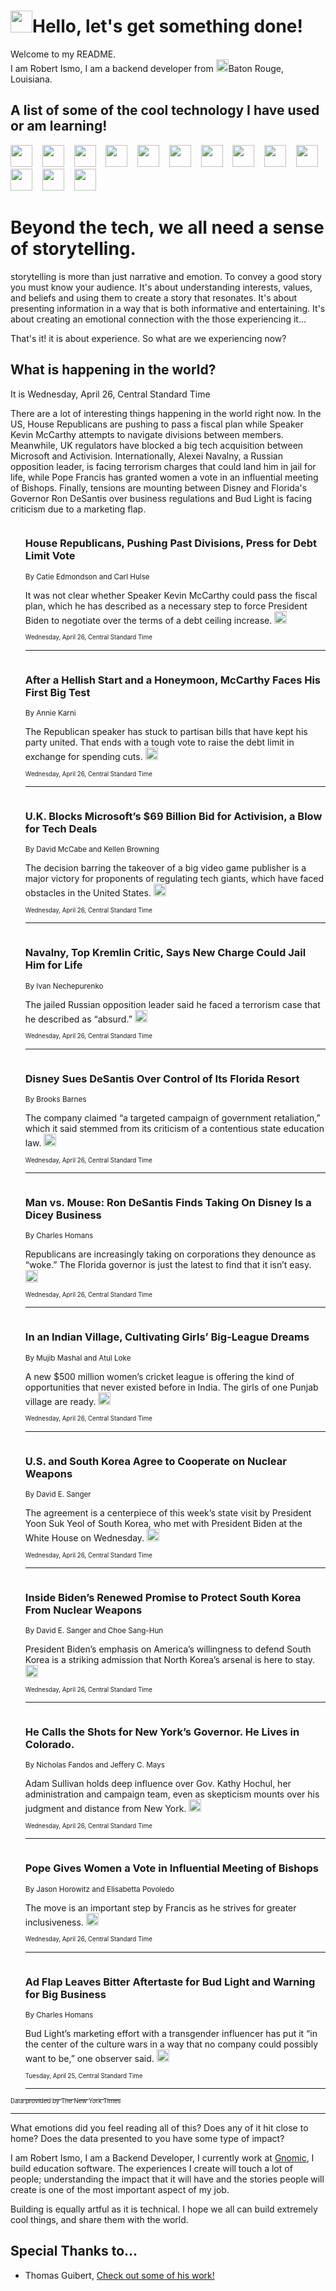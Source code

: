 <h1><img src="https://emojis.slackmojis.com/emojis/images/1643514375/3493/hot-coffee.gif?1643514375" width="35"/>Hello, let's get something done!</h1>

<p>Welcome to my README.<br/>
I am Robert Ismo, I am a backend developer from <img src="https://emojis.slackmojis.com/emojis/images/1638395689/50435/moulin_rouge.png?1638395689" width="20"/>Baton Rouge, Louisiana.</p>
<h2>A list of some of the cool technology I have used or am learning!</h2>
<p>
<img src="https://emojis.slackmojis.com/emojis/images/1643516091/21142/meow_bongotap.gif?1643516091" width="35" alt="">
<img src="https://img.shields.io/badge/Favorite%20Frontend%20Framework-SvelteKit-f83903" alt="">
<img src="https://img.shields.io/badge/Second%20Favorite-Vue-40b581" alt="">
<img src="https://img.shields.io/badge/Most%20Used%20Runtime-Nodejs-78b061" alt="">
<img src="https://emojis.slackmojis.com/emojis/images/1643517416/34482/fire.gif?1643517416" width="35" alt="">
<img src="https://img.shields.io/badge/Javascript%20But%20Better-Typescript-0078ca" alt="">
<img src="https://img.shields.io/badge/Favorite%20Language-Elixir-3e244d" alt="">
<img src="https://img.shields.io/badge/Containerize%20Everything-Docker-6ac9ef" alt="">
<img src="https://emojis.slackmojis.com/emojis/images/1643514596/5999/meow_party.gif?1643514596" width="35" alt="">
<img src="https://img.shields.io/badge/API%20Love%20Language-Graphql-de32a5" alt="">
<img src="https://img.shields.io/badge/Our%20Favorite%20Version%20Controller-Git-e94f33" alt="">
<img src="https://img.shields.io/badge/Favorite%20Database-Redis-d42d1d" alt="">
<img src="https://emojis.slackmojis.com/emojis/images/1643514559/5584/deployparrot.gif?1643514559" width="35" alt="">
<img src="https://img.shields.io/badge/Container%20Interstate-RabbitMQ-f66200" alt="">
<img src="https://img.shields.io/badge/Gotta%20Learn-Kubernetes-316adf" alt="">
<img src="https://img.shields.io/badge/Really%20Mature%20Now-WASM-654fef" alt="">
<img src="https://emojis.slackmojis.com/emojis/images/1666642497/61942/dance_vibe.gif?1666642497" width="35" alt="">
<img src="https://img.shields.io/badge/For%20My%20M1-ARM64-657d96" alt="">
<img src="https://img.shields.io/badge/Loving%20This%20So%20Much-TailwindCSS-17bcb5" alt="">
<img src="https://img.shields.io/badge/Cool%20Build%20Tool-Vite-f9cb24" alt="">
<img src="https://emojis.slackmojis.com/emojis/images/1669231376/62819/working-on-it.gif?1669231376" width="35" alt="">
<img src="https://img.shields.io/badge/Fun%20and%20Easy%20Database-MongoDB-5f8c49" alt="">
<img src="https://img.shields.io/badge/JS%20Life%20Support-NPM-c73737" alt="">
<img src="https://img.shields.io/badge/I%20Liked%20It-DynamoDB-0073b9" alt="">
<img src="https://emojis.slackmojis.com/emojis/images/1643514045/46/question.gif?1643514045" width="35" alt="">
<img src="https://img.shields.io/badge/cool-React-60d6f9" alt="">
<img src="https://img.shields.io/badge/Future%20Big%20Project-Lambda-f37e00" alt="">
<img src="https://img.shields.io/badge/NPM%20But%20Better-PNPM-f1aa07" alt="">
<img src="https://emojis.slackmojis.com/emojis/images/1643514943/9662/fbwow.gif?1643514943" width="35" alt="">
<img src="https://img.shields.io/badge/First%20Language-C-662079" alt="">
<img src="https://img.shields.io/badge/Where%20I%20Deploy%20Frontend-Vercel-000000" alt="">
<img src="https://img.shields.io/badge/Who%20Does%20not%20Want%20an%20App-Swift-f9492a" alt="">
<img src="https://emojis.slackmojis.com/emojis/images/1643514058/151/javascript.png?1643514058" width="35" alt="">
<img src="https://img.shields.io/badge/cool-Python-fbd542" alt="">
<img src="https://img.shields.io/badge/Favorite%20Something-Stripe-656cdc" alt="">
<img src="https://img.shields.io/badge/Of%20Course-HTML5-ed6327" alt="">
<img src="https://emojis.slackmojis.com/emojis/images/1660415405/60731/bomb.gif?1660415405" width="35" alt="">
<img src="https://img.shields.io/badge/hate-CSS-2964ec" alt="">
<img src="https://img.shields.io/badge/Learning-CircleCI-141215" alt="">
<img src="https://img.shields.io/badge/Learning-Rust-fbbb3b" alt="">
<img src="https://emojis.slackmojis.com/emojis/images/1660415397/60712/writing-hand.gif?1660415397" width="35" alt="">
<img src="https://img.shields.io/badge/Dev%20Browser%20of%20Choice-Firefox-cc4e26" alt="">
<img src="https://img.shields.io/badge/Recoverying%20From%20Windows-UNIX-1781e3" alt="">
<img src="https://img.shields.io/badge/LOVE-LogSeq-90c1c2" alt="">
<img src="https://emojis.slackmojis.com/emojis/images/1643514066/223/kirby.gif?1643514066" width="35" alt="">
<img src="https://img.shields.io/badge/Daily%20Driver-MacOS-e6e6e8" alt="">
<img src="https://img.shields.io/badge/Git%20Server-Github-000000" alt="">
<img src="https://img.shields.io/badge/enjoyable-EC2-f17428" alt="">
<img src="https://emojis.slackmojis.com/emojis/images/1643514239/2069/excited.gif?1643514239" width="35" alt="">
</p>
<h1>Beyond the tech, we all need a sense of storytelling.</h1>
<p>storytelling is more than just narrative and emotion. To convey a good story you must know your audience. It's about understanding interests, values, and beliefs and using them to create a story that resonates. It's about presenting information in a way that is both informative and entertaining. It's about creating an emotional connection with the those experiencing it...</p>
<p>That's it! it is about experience. So what are we experiencing now?</p>
<h2>What is happening in the world?</h2>
<p>It is Wednesday, April 26, Central Standard Time</p>
<p>
There are a lot of interesting things happening in the world right now. In the US, House Republicans are pushing to pass a fiscal plan while Speaker Kevin McCarthy attempts to navigate divisions between members. Meanwhile, UK regulators have blocked a big tech acquisition between Microsoft and Activision. Internationally, Alexei Navalny, a Russian opposition leader, is facing terrorism charges that could land him in jail for life, while Pope Francis has granted women a vote in an influential meeting of Bishops. Finally, tensions are mounting between Disney and Florida&#39;s Governor Ron DeSantis over business regulations and Bud Light is facing criticism due to a marketing flap.</p>
<ol>
<img src="https://img.shields.io/badge/-us-blue" alt="">
<h3>House Republicans, Pushing Past Divisions, Press for Debt Limit Vote</h3>
<sub>By Catie Edmondson and Carl Hulse</sub>
<p>It was not clear whether Speaker Kevin McCarthy could pass the fiscal plan, which he has described as a necessary step to force President Biden to negotiate over the terms of a debt ceiling increase.  <a href="https://nyti.ms/41Zh0Kd"><img src="https://developer.nytimes.com/files/poweredby_nytimes_30b.png?v=1583354208352" height="20"></a></p>
<sub><sub>Wednesday, April 26, Central Standard Time</sub></sub>
<hr/>
<img src="https://img.shields.io/badge/-us-blue" alt="">
<h3>After a Hellish Start and a Honeymoon, McCarthy Faces His First Big Test</h3>
<sub>By Annie Karni</sub>
<p>The Republican speaker has stuck to partisan bills that have kept his party united. That ends with a tough vote to raise the debt limit in exchange for spending cuts.  <a href="https://nyti.ms/3AvKbJa"><img src="https://developer.nytimes.com/files/poweredby_nytimes_30b.png?v=1583354208352" height="20"></a></p>
<sub><sub>Wednesday, April 26, Central Standard Time</sub></sub>
<hr/>
<img src="https://img.shields.io/badge/-technology-blue" alt="">
<h3>U.K. Blocks Microsoft’s $69 Billion Bid for Activision, a Blow for Tech Deals</h3>
<sub>By David McCabe and Kellen Browning</sub>
<p>The decision barring the takeover of a big video game publisher is a major victory for proponents of regulating tech giants, which have faced obstacles in the United States.  <a href="https://nyti.ms/3mYBAeZ"><img src="https://developer.nytimes.com/files/poweredby_nytimes_30b.png?v=1583354208352" height="20"></a></p>
<sub><sub>Wednesday, April 26, Central Standard Time</sub></sub>
<hr/>
<img src="https://img.shields.io/badge/-world-blue" alt="">
<h3>Navalny, Top Kremlin Critic, Says New Charge Could Jail Him for Life</h3>
<sub>By Ivan Nechepurenko</sub>
<p>The jailed Russian opposition leader said he faced a terrorism case that he described as “absurd.”  <a href="https://nyti.ms/3HhPWOu"><img src="https://developer.nytimes.com/files/poweredby_nytimes_30b.png?v=1583354208352" height="20"></a></p>
<sub><sub>Wednesday, April 26, Central Standard Time</sub></sub>
<hr/>
<img src="https://img.shields.io/badge/-business-blue" alt="">
<h3>Disney Sues DeSantis Over Control of Its Florida Resort</h3>
<sub>By Brooks Barnes</sub>
<p>The company claimed “a targeted campaign of government retaliation,” which it said stemmed from its criticism of a contentious state education law.  <a href="https://nyti.ms/3n73Gog"><img src="https://developer.nytimes.com/files/poweredby_nytimes_30b.png?v=1583354208352" height="20"></a></p>
<sub><sub>Wednesday, April 26, Central Standard Time</sub></sub>
<hr/>
<img src="https://img.shields.io/badge/-us-blue" alt="">
<h3>Man vs. Mouse: Ron DeSantis Finds Taking On Disney Is a Dicey Business</h3>
<sub>By Charles Homans</sub>
<p>Republicans are increasingly taking on corporations they denounce as “woke.” The Florida governor is just the latest to find that it isn’t easy.  <a href="https://nyti.ms/3AtlDk3"><img src="https://developer.nytimes.com/files/poweredby_nytimes_30b.png?v=1583354208352" height="20"></a></p>
<sub><sub>Wednesday, April 26, Central Standard Time</sub></sub>
<hr/>
<img src="https://img.shields.io/badge/-world-blue" alt="">
<h3>In an Indian Village, Cultivating Girls’ Big-League Dreams</h3>
<sub>By Mujib Mashal and Atul Loke</sub>
<p>A new $500 million women’s cricket league is offering the kind of opportunities that never existed before in India. The girls of one Punjab village are ready.  <a href="https://nyti.ms/3Awx76i"><img src="https://developer.nytimes.com/files/poweredby_nytimes_30b.png?v=1583354208352" height="20"></a></p>
<sub><sub>Wednesday, April 26, Central Standard Time</sub></sub>
<hr/>
<img src="https://img.shields.io/badge/-us-blue" alt="">
<h3>U.S. and South Korea Agree to Cooperate on Nuclear Weapons</h3>
<sub>By David E. Sanger</sub>
<p>The agreement is a centerpiece of this week’s state visit by President Yoon Suk Yeol of South Korea, who met with President Biden at the White House on Wednesday.  <a href="https://nyti.ms/3Nfw425"><img src="https://developer.nytimes.com/files/poweredby_nytimes_30b.png?v=1583354208352" height="20"></a></p>
<sub><sub>Wednesday, April 26, Central Standard Time</sub></sub>
<hr/>
<img src="https://img.shields.io/badge/-us-blue" alt="">
<h3>Inside Biden’s Renewed Promise to Protect South Korea From Nuclear Weapons</h3>
<sub>By David E. Sanger and Choe Sang-Hun</sub>
<p>President Biden’s emphasis on America’s willingness to defend South Korea is a striking admission that North Korea’s arsenal is here to stay.  <a href="https://nyti.ms/440IAIJ"><img src="https://developer.nytimes.com/files/poweredby_nytimes_30b.png?v=1583354208352" height="20"></a></p>
<sub><sub>Wednesday, April 26, Central Standard Time</sub></sub>
<hr/>
<img src="https://img.shields.io/badge/-nyregion-blue" alt="">
<h3>He Calls the Shots for New York’s Governor. He Lives in Colorado.</h3>
<sub>By Nicholas Fandos and Jeffery C. Mays</sub>
<p>Adam Sullivan holds deep influence over Gov. Kathy Hochul, her administration and campaign team, even as skepticism mounts over his judgment and distance from New York.  <a href="https://nyti.ms/41Zc1Jp"><img src="https://developer.nytimes.com/files/poweredby_nytimes_30b.png?v=1583354208352" height="20"></a></p>
<sub><sub>Wednesday, April 26, Central Standard Time</sub></sub>
<hr/>
<img src="https://img.shields.io/badge/-world-blue" alt="">
<h3>Pope Gives Women a Vote in Influential Meeting of Bishops</h3>
<sub>By Jason Horowitz and Elisabetta Povoledo</sub>
<p>The move is an important step by Francis as he strives for greater inclusiveness.  <a href="https://nyti.ms/3NgPgN0"><img src="https://developer.nytimes.com/files/poweredby_nytimes_30b.png?v=1583354208352" height="20"></a></p>
<sub><sub>Wednesday, April 26, Central Standard Time</sub></sub>
<hr/>
<img src="https://img.shields.io/badge/-us-blue" alt="">
<h3>Ad Flap Leaves Bitter Aftertaste for Bud Light and Warning for Big Business</h3>
<sub>By Charles Homans</sub>
<p>Bud Light’s marketing effort with a transgender influencer has put it “in the center of the culture wars in a way that no company could possibly want to be,” one observer said.  <a href="https://nyti.ms/3HeuPwy"><img src="https://developer.nytimes.com/files/poweredby_nytimes_30b.png?v=1583354208352" height="20"></a></p>
<sub><sub>Tuesday, April 25, Central Standard Time</sub></sub>
<hr/>
</ol>
<a href="https://developer.nytimes.com"><sub><sub>Data provided by The New York Times</sub></sub></a>
<hr/>
<p>What emotions did you feel reading all of this? Does any of it hit close to home? Does the data presented to you have some type of impact?</p>
<p>I am Robert Ismo, I am a Backend Developer, I currently work at <a href="https://gnomic.education/">Gnomic</a>, I build education software. The experiences I create will touch a lot of people; understanding the impact that it will have and the stories people will create is one of the most important aspect of my job.</p>
<p>Building is equally artful as it is technical. I hope we all can build extremely cool things, and share them with the world.</p>
<h2>Special Thanks to...</h2>
<ul>
<li>Thomas Guibert, <a href="https://github.com/thmsgbrt/thmsgbrt">Check out some of his work!</a></li>
</ul>